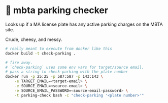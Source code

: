 # 🚗 mbta parking checker

Looks up if a MA license plate has any active parking charges on the MBTA site.

Crude, cheesy, and messy.

```bash
# really meant to execute from docker like this
docker build -t check-parking .

# fire away.
# `check-parking` uses some env vars for target/source email.
# pass a string to check-parking with the plate number
docker run -p 25:25 -p 587:587 -p 143:143 \
    -e TARGET_EMAIL=<target-email> \
    -e SOURCE_EMAIL=<source-email> \
    -e SOURCE_EMAIL_PASSWORD=<source-email-password> \
    -t parking-check bash -c "check-parking '<plate number>'"
```
